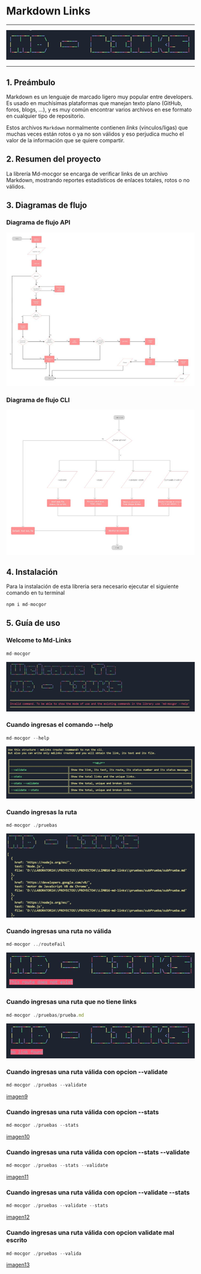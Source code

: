# Markdown Links

***
![imagen1](img/banner.JPG)
***

## 1. Preámbulo

Markdown es un lenguaje de marcado ligero muy popular entre developers. Es usado en muchísimas plataformas que
manejan texto plano (GitHub, foros, blogs, ...), y es muy común encontrar varios archivos en ese formato en cualquier tipo de repositorio.

Estos archivos `Markdown` normalmente contienen _links_ (vínculos/ligas) que muchas veces están rotos o ya no son válidos y eso perjudica mucho el valor de la información que se quiere compartir.

## 2. Resumen del proyecto

La librería Md-mocgor se encarga de verificar links de un archivo Markdown, mostrando reportes estadísticos de enlaces totales, rotos o no válidos.

## 3. Diagramas de flujo
### Diagrama de flujo API
![imagen2](img/api.jpg)


### Diagrama de flujo CLI
![imagen3](img/cli.JPG)

## 4. Instalación


Para la instalación de esta libreria sera necesario ejecutar el siguiente comando en tu terminal

``` js
npm i md-mocgor
```

## 5. Guía de uso 
### Welcome to Md-Links
``` js
md-mocgor
```
![imagen4](img/welcomeToMdLInks.JPG)

### Cuando ingresas el comando --help
``` js
md-mocgor --help
```
![imagen5](img/cliHelp.JPG)

### Cuando ingresas la ruta

``` js
md-mocgor ./pruebas
```
![imagen6](img/withRoute.JPG)

### Cuando ingresas una ruta no válida

``` js
md-mocgor ../routeFail
```
![imagen7](img/routeFail.JPG)

### Cuando ingresas una ruta que no tiene links
``` js
md-mocgor ./pruebas/prueba.md
```
![imagen8](img/noFoundLinks.JPG)

### Cuando ingresas una ruta válida con opcion --validate
``` js
md-mocgor ./pruebas --validate
```
[imagen9](img/cliValidate.JPG)

### Cuando ingresas una ruta válida con opcion --stats
``` js
md-mocgor ./pruebas --stats
```
[imagen10](img/cliStats.JPG)

### Cuando ingresas una ruta válida con opcion --stats --validate 
``` js
md-mocgor ./pruebas --stats --validate
```
[imagen11](img/cliStatsValidate.JPG)

### Cuando ingresas una ruta válida con opcion --validate --stats
``` js
md-mocgor ./pruebas --validate --stats 
```
[imagen12](img/cliStatsValidate.JPG)

### Cuando ingresas una ruta válida con opcion validate mal escrito

``` js
md-mocgor ./pruebas --valida
```
[imagen13](img/cliInvalid.JPG)
